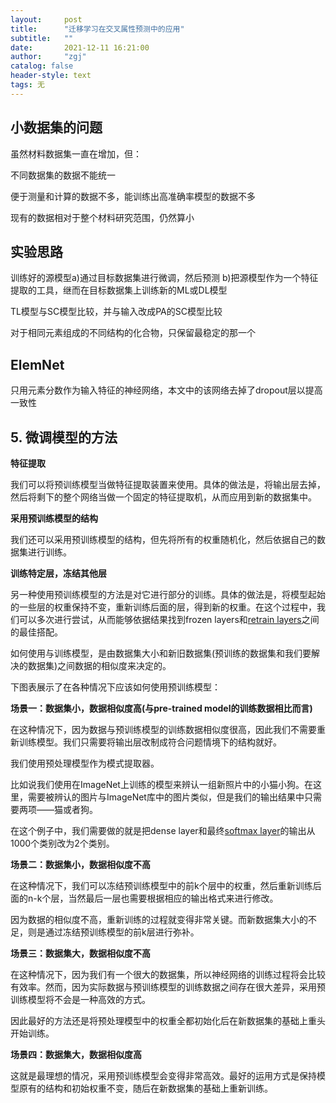 ```yaml
---
layout:     post
title:      "迁移学习在交叉属性预测中的应用"
subtitle:   ""
date:       2021-12-11 16:21:00
author:     "zgj"
catalog: false
header-style: text
tags: 无
---
```


## 小数据集的问题

虽然材料数据集一直在增加，但：

不同数据集的数据不能统一

便于测量和计算的数据不多，能训练出高准确率模型的数据不多

现有的数据相对于整个材料研究范围，仍然算小



## 实验思路

训练好的源模型a)通过目标数据集进行微调，然后预测 b)把源模型作为一个特征提取的工具，继而在目标数据集上训练新的ML或DL模型

TL模型与SC模型比较，并与输入改成PA的SC模型比较

对于相同元素组成的不同结构的化合物，只保留最稳定的那一个



## ElemNet

只用元素分数作为输入特征的神经网络，本文中的该网络去掉了dropout层以提高一致性





## **5. 微调模型的方法**

**特征提取**

我们可以将预训练模型当做特征提取装置来使用。具体的做法是，将输出层去掉，然后将剩下的整个网络当做一个固定的特征提取机，从而应用到新的数据集中。

**采用预训练模型的结构**

我们还可以采用预训练模型的结构，但先将所有的权重随机化，然后依据自己的数据集进行训练。

**训练特定层，冻结其他层**

另一种使用预训练模型的方法是对它进行部分的训练。具体的做法是，将模型起始的一些层的权重保持不变，重新训练后面的层，得到新的权重。在这个过程中，我们可以多次进行尝试，从而能够依据结果找到frozen layers和[retrain layers](https://www.zhihu.com/search?q=retrain+layers&search_source=Entity&hybrid_search_source=Entity&hybrid_search_extra={"sourceType"%3A"answer"%2C"sourceId"%3A569974383})之间的最佳搭配。

如何使用与训练模型，是由数据集大小和新旧数据集(预训练的数据集和我们要解决的数据集)之间数据的相似度来决定的。

下图表展示了在各种情况下应该如何使用预训练模型：

**场景一：数据集小，数据相似度高(与pre-trained model的训练数据相比而言)**

在这种情况下，因为数据与预训练模型的训练数据相似度很高，因此我们不需要重新训练模型。我们只需要将输出层改制成符合问题情境下的结构就好。

我们使用预处理模型作为模式提取器。

比如说我们使用在ImageNet上训练的模型来辨认一组新照片中的小猫小狗。在这里，需要被辨认的图片与ImageNet库中的图片类似，但是我们的输出结果中只需要两项——猫或者狗。

在这个例子中，我们需要做的就是把dense layer和最终[softmax layer](https://www.zhihu.com/search?q=softmax+layer&search_source=Entity&hybrid_search_source=Entity&hybrid_search_extra={"sourceType"%3A"answer"%2C"sourceId"%3A569974383})的输出从1000个类别改为2个类别。

**场景二：数据集小，数据相似度不高**

在这种情况下，我们可以冻结预训练模型中的前k个层中的权重，然后重新训练后面的n-k个层，当然最后一层也需要根据相应的输出格式来进行修改。

因为数据的相似度不高，重新训练的过程就变得非常关键。而新数据集大小的不足，则是通过冻结预训练模型的前k层进行弥补。

**场景三：数据集大，数据相似度不高**

在这种情况下，因为我们有一个很大的数据集，所以神经网络的训练过程将会比较有效率。然而，因为实际数据与预训练模型的训练数据之间存在很大差异，采用预训练模型将不会是一种高效的方式。

因此最好的方法还是将预处理模型中的权重全都初始化后在新数据集的基础上重头开始训练。

**场景四：数据集大，数据相似度高**

这就是最理想的情况，采用预训练模型会变得非常高效。最好的运用方式是保持模型原有的结构和初始权重不变，随后在新数据集的基础上重新训练。


